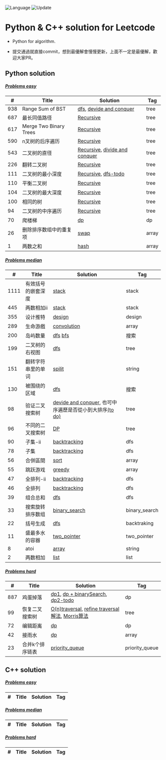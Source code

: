 ![Language](https://img.shields.io/badge/Language-Python%20%26%20C++-orange) ![Update](https://img.shields.io/badge/Update-Weekly-green.svg) 
# Python & C++ solution for Leetcode

* Python for algorithm.

* 提交通過就直接commit，想到最優解會慢慢更新，上面不一定是最優解，歡迎大家PR。

Python solution 
---

##### [Problems easy]()
| # | Title | Solution | Tag        |
|---| ----- | -------- | ---------- |
|938|Range Sum of BST|[dfs](./easy/tree/938_Range_Sum_of_BST.py), [devide and conquer](./easy/tree/938_Range_Sum_of_BST-DivideAndConquer.py)|tree|
|687|最长同值路径|[Recursive](./easy/tree/687.最长同值路径.py)|tree|
|617|Merge Two Binary Trees|[Recursive](./easy/tree/617_Merge_Two_Binary_Trees.py)|tree|
|590|n叉树的后序遍历|[Recursive](./easy/tree/590.n叉树的后序遍历.py)|tree|
|543|二叉树的直径|[Recursive](./easy/tree/543.二叉树的直径(recursive).py), [divide and conquer](./easy/tree/543.二叉树的直径(divideandconquer).py)|tree|
|226|翻转二叉树|[Recursive](./easy/tree/226.翻转二叉树.py)|tree|
|111|二叉树的最小深度|[Recursive](./easy/tree/111.二叉树的最小深度.py), [dfs-todo](./)|tree|
|110|平衡二叉树|[Recursive](./easy/tree/110.平衡二叉树.py)|tree|
|104|二叉树的最大深度|[Recursive](./easy/tree/104.二叉树的最大深度.py)|tree|
|100|相同的树|[Recursive](./easy/tree/100.相同的树.py)|tree|
|94|二叉树的中序遍历|[Recursive](./easy/tree/94.二叉树的中序遍历-recursive.py)|tree|
|70|爬楼梯|[dp](./easy/dp/70.爬楼梯.py)|dp|
|26|删除排序数组中的重复项|[swap](./easy/array/26.删除排序数组中的重复项.py)|array|
|1|两数之和|[hash](./easy/array/1.两数之和.py)|array|

##### [Problems median]()
| # | Title | Solution | Tag        |
|---| ----- | -------- | ---------- |
|1111|有效括号的嵌套深度|[stack](./medium/stack/1111.有效括号的嵌套深度.py)|stack|
|445|两数相加ii|[stack](./medium/445.两数相加-ii.py)|stack|
|355|设计推特|[design](./medium/design/355.设计推特.py)|design|
|289|生命游戲|[convolution](./每日一題/289.生命游戏(convolution).py)|array|
|200|岛屿数量|[dfs](./medium/dfs/200.岛屿数量.py) [bfs](./)|搜索|
|199|二叉树的右视图|[dfs](./medium/tree/199.二叉树的右视图.py)|tree|
|151|翻转字符串里的单词|[spilit](./每日一題/151.翻转字符串里的单词.py)|string|
|130|被围绕的区域|[dfs](./medium/dfs/130.被围绕的区域.py)|搜索|
|98|验证二叉搜索树|[devide and conquer](./medium/tree/98.验证二叉搜索树.py), 也可中序遍歷是否從小到大排序[(to do)](./medium)|tree|
|96|不同的二叉搜索树|[DP](./medium/tree/96.不同的二叉搜索树.py)|tree|
|90|子集-ii|[backtracking](./medium/dfs/90.子集-ii.py)|dfs|
|78|子集|[backtracking](./medium/dfs/78.子集.py)|dfs|
|56|合併區間|[sort](./medium/array/56.合并区间.py)|array|
|55|跳跃游戏|[greedy](./medium/array/55.跳跃游戏.py)|array|
|47|全排列-ii|[backtracking](./medium/dfs/47.全排列-ii.py)|dfs|
|46|全排列|[backtracking](./medium/dfs/46.全排列.py)|dfs|
|39|组合总和|[dfs](./medium/dfs/39.组合总和.py)|dfs|
|33|搜索旋转排序数组|[binary_search](./medium/binary_search/33.搜索旋转排序数组.py)|binary_search|
|22|括号生成|[dfs](./每日一題/22.括号生成.py)|backtraking|
|11|盛最多水的容器|[two_pointer](./medium/two_pointer.py)|two_pointer|
|8|atoi|[array](./每日一題/8.字符串转换整数-atoi.py)|string|
|2|两数相加|[list](./medium/stack/2.两数相加.py)|list|
##### [Problems hard]()
| # | Title | Solution | Tag        |
|---| ----- | -------- | ---------- |
|887|鸡蛋掉落|[dp1](./hard/dp/887.鸡蛋掉落(TLE).py), [dp + binarySearch](./hard/dp/887.鸡蛋掉落(dp+binarySearch).py), [dp2-todo](./)|dp|
|99|恢复二叉搜索树|[O(n)traversal](./hard/tree/99.恢复二叉搜索树_O(n).py), [refine traversal 解法](./hard/tree/99.恢复二叉搜索树(refine).py), [Morris算法](./tree/99.恢复二叉搜索树.py)|tree|
|72|编辑距离|[dp](./hard/dp/72.编辑距离.py)|dp|
|42|接雨水|[dp](./hard/array/42.接雨水.py)|array|
|23|合并k个排序链表|[priority_queue](./hard/priority_queue/23.合并k个排序链表.py)|priority_queue|

C++ solution 
---

##### [Problems easy]()
| # | Title | Solution | Tag        |
|---| ----- | -------- | ---------- |


##### [Problems median]()
| # | Title | Solution | Tag        |
|---| ----- | -------- | ---------- |


##### [Problems hard]()
| # | Title | Solution | Tag        |
|---| ----- | -------- | ---------- |
